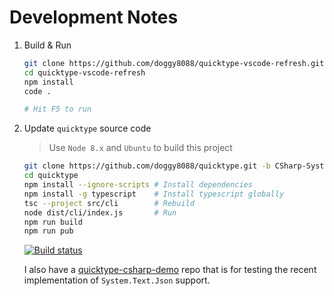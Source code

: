# Development Notes

1. Build & Run

    ```sh
    git clone https://github.com/doggy8088/quicktype-vscode-refresh.git
    cd quicktype-vscode-refresh
    npm install
    code .

    # Hit F5 to run
    ```

2. Update `quicktype` source code

    > Use `Node 8.x` and `Ubuntu` to build this project

    ```sh
    git clone https://github.com/doggy8088/quicktype.git -b CSharp-SystemTextJson
    cd quicktype
    npm install --ignore-scripts # Install dependencies
    npm install -g typescript    # Install typescript globally
    tsc --project src/cli        # Rebuild
    node dist/cli/index.js       # Run
    npm run build
    npm run pub
    ```

    [![Build status](https://dev.azure.com/willh/quicktype/_apis/build/status/quicktype-CI)](https://dev.azure.com/willh/quicktype/_build/latest?definitionId=69)

    I also have a [quicktype-csharp-demo](https://github.com/doggy8088/quicktype-csharp-demo) repo that is for testing the recent implementation of `System.Text.Json` support.
